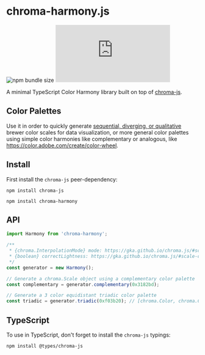 # chroma-harmony.js
![npm bundle size](https://img.shields.io/bundlephobia/min/chroma-harmony)
![GitHub](https://img.shields.io/github/license/Beilinson/chroma-harmony.js)

A minimal TypeScript Color Harmony library built on top of [chroma-js](https://www.npmjs.com/package/chroma-js).

## Color Palettes
Use it in order to quickly generate [sequential, diverging, or qualitative](https://colorbrewer2.org) brewer color scales for data visualization, or more general color palettes using simple color harmonies like complementary or analogous, like https://color.adobe.com/create/color-wheel.

## Install
First install the `chroma-js` peer-dependency:
```
npm install chroma-js
```
```
npm install chroma-harmony
```

## API
```ts
import Harmony from 'chroma-harmony';

/**
 * {chroma.InterpolationMode} mode: https://gka.github.io/chroma.js/#scale-mode
 * {boolean} correctLightness: https://gka.github.io/chroma.js/#scale-correctlightness
 */
const generator = new Harmony();

// Generate a chroma.Scale object using a complementary color palette
const complementary = generator.complementary(0x3182bd);

// Generate a 3 color equidistant triadic color palette
const triadic = generator.triadic(0xf03b20); // [chroma.Color, chroma.Color, chroma.Color]
```

## TypeScript
To use in TypeScript, don't forget to install the `chroma-js` typings:
```
npm install @types/chroma-js
```